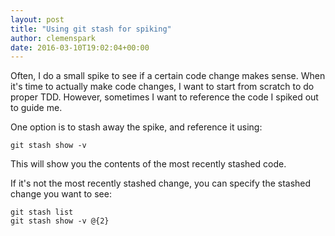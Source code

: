 ```yaml
---
layout: post
title: "Using git stash for spiking"
author: clemenspark
date: 2016-03-10T19:02:04+00:00
---
```


Often, I do a small spike to see if a certain code change makes sense.
When it's time to actually make code changes, I want to start from scratch to do proper TDD.
However, sometimes I want to reference the code I spiked out to guide me. 

One option is to stash away the spike, and reference it using:

```
git stash show -v
```

This will show you the contents of the most recently stashed code.

If it's not the most recently stashed change, you can specify the stashed change you want to see:

```
git stash list
git stash show -v @{2}
```
